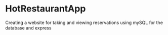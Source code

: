# HotRestaurantApp
Creating a website for taking and viewing reservations using mySQL for the database and express
